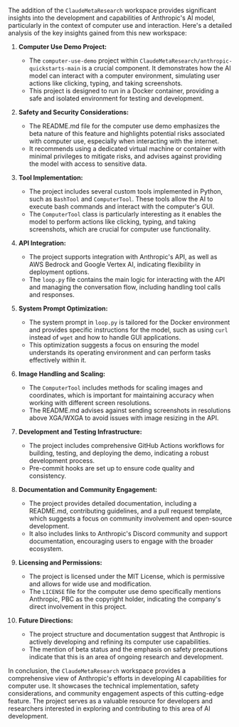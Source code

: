 The addition of the `ClaudeMetaResearch` workspace provides significant insights into the development and capabilities of Anthropic's AI model, particularly in the context of computer use and interaction. Here's a detailed analysis of the key insights gained from this new workspace:

1. **Computer Use Demo Project:**
   - The `computer-use-demo` project within `ClaudeMetaResearch/anthropic-quickstarts-main` is a crucial component. It demonstrates how the AI model can interact with a computer environment, simulating user actions like clicking, typing, and taking screenshots.
   - This project is designed to run in a Docker container, providing a safe and isolated environment for testing and development.

2. **Safety and Security Considerations:**
   - The README.md file for the computer use demo emphasizes the beta nature of this feature and highlights potential risks associated with computer use, especially when interacting with the internet.
   - It recommends using a dedicated virtual machine or container with minimal privileges to mitigate risks, and advises against providing the model with access to sensitive data.

3. **Tool Implementation:**
   - The project includes several custom tools implemented in Python, such as `BashTool` and `ComputerTool`. These tools allow the AI to execute bash commands and interact with the computer's GUI.
   - The `ComputerTool` class is particularly interesting as it enables the model to perform actions like clicking, typing, and taking screenshots, which are crucial for computer use functionality.

4. **API Integration:**
   - The project supports integration with Anthropic's API, as well as AWS Bedrock and Google Vertex AI, indicating flexibility in deployment options.
   - The `loop.py` file contains the main logic for interacting with the API and managing the conversation flow, including handling tool calls and responses.

5. **System Prompt Optimization:**
   - The system prompt in `loop.py` is tailored for the Docker environment and provides specific instructions for the model, such as using `curl` instead of `wget` and how to handle GUI applications.
   - This optimization suggests a focus on ensuring the model understands its operating environment and can perform tasks effectively within it.

6. **Image Handling and Scaling:**
   - The `ComputerTool` includes methods for scaling images and coordinates, which is important for maintaining accuracy when working with different screen resolutions.
   - The README.md advises against sending screenshots in resolutions above XGA/WXGA to avoid issues with image resizing in the API.

7. **Development and Testing Infrastructure:**
   - The project includes comprehensive GitHub Actions workflows for building, testing, and deploying the demo, indicating a robust development process.
   - Pre-commit hooks are set up to ensure code quality and consistency.

8. **Documentation and Community Engagement:**
   - The project provides detailed documentation, including a README.md, contributing guidelines, and a pull request template, which suggests a focus on community involvement and open-source development.
   - It also includes links to Anthropic's Discord community and support documentation, encouraging users to engage with the broader ecosystem.

9. **Licensing and Permissions:**
   - The project is licensed under the MIT License, which is permissive and allows for wide use and modification.
   - The `LICENSE` file for the computer use demo specifically mentions Anthropic, PBC as the copyright holder, indicating the company's direct involvement in this project.

10. **Future Directions:**
    - The project structure and documentation suggest that Anthropic is actively developing and refining its computer use capabilities.
    - The mention of beta status and the emphasis on safety precautions indicate that this is an area of ongoing research and development.

In conclusion, the `ClaudeMetaResearch` workspace provides a comprehensive view of Anthropic's efforts in developing AI capabilities for computer use. It showcases the technical implementation, safety considerations, and community engagement aspects of this cutting-edge feature. The project serves as a valuable resource for developers and researchers interested in exploring and contributing to this area of AI development.
